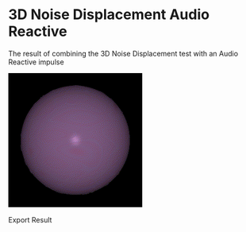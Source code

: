 # 3D Noise Displacement Audio Reactive

The result of combining the 3D Noise Displacement test with an Audio Reactive impulse

![](03_Student-Works/ABA-Urbino/Michelangelo%20Alesi/Touchdesigner%20Experiments/TD-3D-Noise-Displacement-Audio-Reactive/export.0.gif)

Export Result